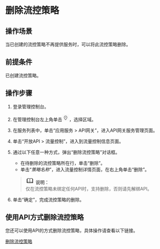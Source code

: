 # 删除流控策略<a name="apig-zh-ug-180307032"></a>

## 操作场景<a name="section1731012541118"></a>

当已创建的流控策略不再提供服务时，可以将此流控策略删除。

## 前提条件<a name="section83110548119"></a>

已创建流控策略。

## 操作步骤<a name="section8731554122615"></a>

1.  登录管理控制台。
2.  在管理控制台左上角单击![](figures/icon-region.png)，选择区域。
3.  在服务列表中，单击“应用服务 \> API网关”，进入API网关服务管理页面。
4.  单击“开放API \> 流量控制”，进入到流量控制信息页面。
5.  通过以下任意一种方式，弹出“删除流控策略”对话框。

    -   在待删除的流控策略所在行，单击“删除”。
    -   单击“_策略名称_”，进入流量控制详情页面，在右上角单击“删除”。

    >![](public_sys-resources/icon-note.gif) **说明：**   
    >仅在流控策略未绑定任何API时，支持删除，否则请先解绑API。  

6.  单击“确定”，完成流控策略的删除。

## 使用API方式删除流控策略<a name="zh-cn_topic_0080101678_section7546754133419"></a>

您还可以使用API的方式删除流控策略，具体操作请查看以下链接。

[删除流控策略](https://support.huaweicloud.com/api-apig/apig-zh-api-180713066.html)


